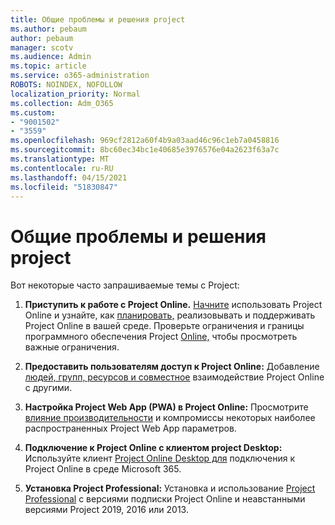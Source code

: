 ```yaml
---
title: Общие проблемы и решения project
ms.author: pebaum
author: pebaum
manager: scotv
ms.audience: Admin
ms.topic: article
ms.service: o365-administration
ROBOTS: NOINDEX, NOFOLLOW
localization_priority: Normal
ms.collection: Adm_O365
ms.custom:
- "9001502"
- "3559"
ms.openlocfilehash: 969cf2812a60f4b9a03aad46c96c1eb7a0458816
ms.sourcegitcommit: 8bc60ec34bc1e40685e3976576e04a2623f63a7c
ms.translationtype: MT
ms.contentlocale: ru-RU
ms.lasthandoff: 04/15/2021
ms.locfileid: "51830847"
---
```

# <a name="project-common-issues-and-resolutions"></a>Общие проблемы и решения project

Вот некоторые часто запрашиваемые темы с Project:

1. **Приступить к работе с Project Online.**  [Начните](https://docs.microsoft.com/ProjectOnline/get-started-with-project-online) использовать Project Online и узнайте, как [планировать,](https://docs.microsoft.com/projectonline/project-online) реализовывать и поддерживать Project Online в вашей среде. Проверьте ограничения и границы программного обеспечения Project [Online,](https://docs.microsoft.com/ProjectOnline/project-online-software-boundaries-and-limits) чтобы просмотреть важные ограничения.

2. **Предоставить пользователям доступ к Project Online:** Добавление [людей, групп, ресурсов и совместное](https://docs.microsoft.com/projectonline/step-2-add-people-to-project-online) взаимодействие Project Online с другими. 

3. **Настройка Project Web App (PWA) в Project Online:** Просмотрите [влияние производительности](https://docs.microsoft.com/projectonline/tune-project-online-performance) и компромиссы некоторых наиболее распространенных Project Web App параметров.

4. **Подключение к Project Online с клиентом project Desktop:** Используйте клиент [Project Online Desktop для](https://docs.microsoft.com/projectonline/connect-to-project-online-with-the-project-online-desktop-client) подключения к Project Online в среде Microsoft 365. 

5. **Установка Project Professional:** Установка и использование [Project Professional](https://support.office.com/article/install-project-7059249b-d9fe-4d61-ab96-5c5bf435f281) с версиями подписки Project Online и неавстанными версиями Project 2019, 2016 или 2013.

